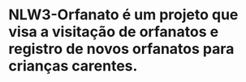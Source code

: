# NLW3-Orfanato é um projeto que visa a visitação de orfanatos e registro de novos orfanatos para crianças carentes.
